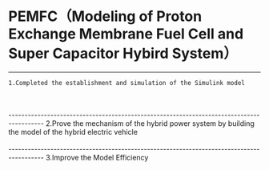 
# PEMFC（Modeling of Proton Exchange Membrane Fuel Cell and Super Capacitor Hybird System）
-----------------------------------------------------------------------------------------

    1.Completed the establishment and simulation of the Simulink model
<br>
<br>
-----------------------------------------------------------------------------------------
    2.Prove the mechanism of the hybrid power system by building the model of the hybrid electric vehicle
<br>
<br>
-----------------------------------------------------------------------------------------
    3.Improve the Model Efficiency <br>  
